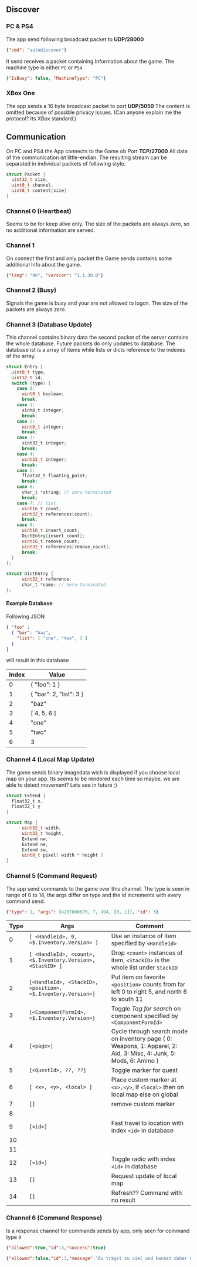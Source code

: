 ## Discover

### PC & PS4

The app send following broadcast packet to **UDP/28000**
```json
{"cmd": "autodiscover"}
```
It send receives a packet containing Information about the game.
The machine type is either `PC` or `PS4`.
```json
{"IsBusy": false, "MachineType": "PC"}
```

### XBox One

The app sends a 16 byte broadcast packet to port **UDP/5050**
The content is omitted because of possible privacy issues. (Can anyone explain me the protocol? Its XBox standard.)

## Communication

On PC and PS4 the App connects to the Game ob Port **TCP/27000**
All data of the communication ist little-endian.
The resulting stream can be separated in individual packets of following style.
```C
struct Packet {
  uint32_t size,
  uint8_t channel,
  uint8_t content[size]
}
```

### Channel 0 (Heartbeat)

Seems to be for keep alive only.
The size of the packets are always *zero*, so no additional information are served.

### Channel 1

On connect the first and only packet the Game sends contains some additional Info about the game.

```JSON
{"lang": "de", "version": "1.1.30.0"}
```

### Channel 2 (Busy)

Signals the game is busy and your are not allowed to logon.
The size of the packets are always *zero*.

### Channel 3 (Database Update)

This channel contains binary data the second packet of the server contains the whole database.
Future packets do only updates to database.
The database ist is a array of items while lists or dicts reference to the indexes of the array.

```C
struct Entry {
  uint8_t type;
  uint32_t id;
  switch (type) {
    case 0:
      uint8_t boolean;
      break;
    case 1:
      sint8_t integer;
      break;
    case 2:
      uint8_t integer;
      break;
    case 3:
      sint32_t integer;
      break;
    case 4:
      uint32_t integer;
      break;
    case 5:
      float32_t floating_point;
      break;
    case 6:
      char_t *string; // zero-terminated
      break;
    case 7: // list
      uint16_t count;
      uint32_t references[count];
      break;
    case 8:
      uint16_t insert_count;
      DictEntry[insert_count];
      uint16_t remove_count;
      uint32_t references[remove_count];
      break;
  }
};

struct DictEntry {
      uint32_t reference;
      char_t *name; // zero-terminated
};
```
#### Example Database

Following JSON

```JSON
{ "foo" : 
  { "bar": "baz",
    "list": [ "one", "two", 3 ]
  }
}
```

will result in this database

| Index  |  Value | 
|---|---|
| 0 | { "foo": 1 } |
| 1 | { "bar": 2, "list": 3 } |
| 2 | "baz" |
| 3 | [ 4, 5, 6 ] |
| 4 | "one" |
| 5 | "two" |
| 6 | 3 |

### Channel 4 (Local Map Update)

The game sends binary imagedata wich is displayed if you choose local map on your app.
Its seems to be rendered each time so maybe, we are able to detect movement? Lets see in future ;)

```C
struct Extend {
  float32_t x,
  float32_t y
}

struct Map {
      uint32_t width,
      uint32_t height,
      Extend nw,
      Extend ne,
      Extend sw,
      uint8_t pixel[ width * height ]
}
```

### Channel 5 (Command Request)

The app send commands to the game over this channel.
The type is seen in range of 0 to 14, the args differ on type and the id increments with every command send.
```JSON
{"type": 1, "args": [4207600675, 7, 494, [0, 1]], "id": 3}
```

|  Type  |  Args  | Comment  |
|---|---|---|
|  0  |  `[ <HandleId>, 0, <$.Inventory.Version> ]`  | Use an instance of item specified by `<HandleId>`  |
|  1  |  `[ <HandleId>, <count>, <$.Inventory.Version>, <StackID> ]`  | Drop `<count>` instances of item, `<StackID>` is the whole list under `StackID`  |
|  2  |  `[<HandleId>, <StackID>, <position>, <$.Inventory.Version>]` | Put item on favorite `<position>` counts from far left 0 to right 5, and north 6 to south 11  |
|  3  |  `[<ComponentFormId>, <$.Inventory.Version>]` | Toggle *Tag for search* on component specified by `<ComponentFormId>`  |
|  4  |  `[<page>]` | Cycle through search mode on inventory page ( 0: Weapons, 1: Apparel, 2: Aid, 3: Misc, 4: Junk, 5: Mods, 6: Ammo )  |
|  5  |  `[<QuestId>, ??, ??]` | Toggle marker for quest |
|  6  |  `[ <x>, <y>, <local> ]` | Place custom marker at `<x>,<y>`, if `<local>` then on local map else on global  |
|  7  |  `[]`  | remove custom marker  |
|  8  |   |   |
|  9  |  `[<id>]` | Fast travel to location with index `<id>` in database  |
|  10  |   |   |
|  11  |   |   |
|  12  |  `[<id>]`  |  Toggle radio with index `<id>` in database   |
|  13  |  `[]`   |  Request update of local map   |
|  14  |  `[]`   |  Refresh?? Command with no result   |

### Channel 6 (Command Response)

Is a response channel for commands sends by app, only seen for command type `9`

```JSON
{"allowed":true,"id":3,"success":true}
```
```JSON
{"allowed":false,"id":3,"message":"Du trägst zu viel und kannst daher nicht schnellreisen!","success":false}
```
